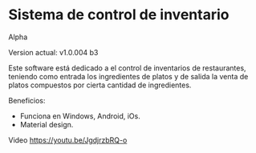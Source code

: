 # Sistema de control de inventario

Alpha

Version actual: v1.0.004 b3

Este software está dedicado a el control de inventarios de restaurantes, teniendo como entrada los ingredientes de platos y de salida la venta de platos compuestos por cierta cantidad de ingredientes.

Beneficios: 
- Funciona en Windows, Android, iOs.
- Material design.


Video
https://youtu.be/JgdjrzbRQ-o
